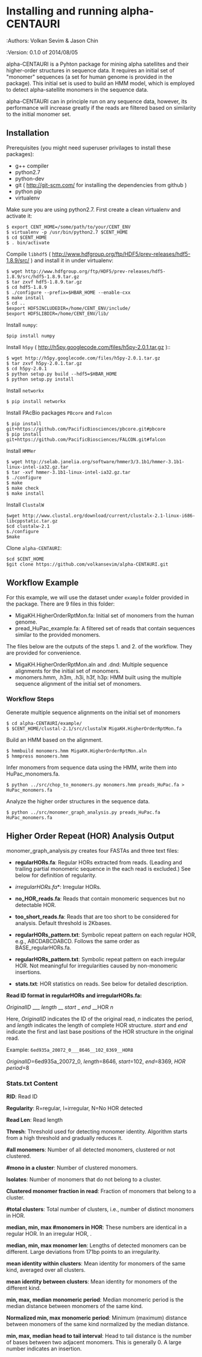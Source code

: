 Installing and running alpha-CENTAURI
===========================================

:Authors: 
    Volkan Sevim & Jason Chin

:Version: 0.1.0 of 2014/08/05

alpha-CENTAURI is a Pyhton package for mining alpha satellites and their higher-order structures in sequence data. It requires an initial set of "monomer" sequences (a set for human genome is provided in the package). This initial set is used to build an HMM model, which is employed to detect alpha-satellite monomers in the sequence data.

alpha-CENTAURI can in principle run on any sequence data, however, its performance will increase greatly if the reads are filtered based on similarity to the initial monomer set. 

Installation
--------------

Prerequisites (you might need superuser privilages to install these packages):

* g++ compiler
* python2.7
* python-dev
* git ( http://git-scm.com/ for installing the dependencies from github )
* python pip 
* virtualenv

Make sure you are using python2.7. First create a clean virtualenv and activate it:

    $ export CENT_HOME=/some/path/to/your/CENT_ENV
    $ virtualenv -p /usr/bin/python2.7 $CENT_HOME
    $ cd $CENT_HOME
    $ . bin/activate

Compile ``libhdf5`` (
http://www.hdfgroup.org/ftp/HDF5/prev-releases/hdf5-1.8.9/src/ ) and install it
in under virtualenv:

    $ wget http://www.hdfgroup.org/ftp/HDF5/prev-releases/hdf5-1.8.9/src/hdf5-1.8.9.tar.gz
    $ tar zxvf hdf5-1.8.9.tar.gz
    $ cd hdf5-1.8.9
    $ ./configure --prefix=$HBAR_HOME --enable-cxx
    $ make install
    $ cd ..
    $export HDF5INCLUDEDIR=/home/CENT_ENV/include/
    $export HDF5LIBDIR=/home/CENT_ENV/lib/

Install ``numpy``:

    $pip install numpy

Install ``h5py`` ( http://h5py.googlecode.com/files/h5py-2.0.1.tar.gz )::

    $ wget http://h5py.googlecode.com/files/h5py-2.0.1.tar.gz
    $ tar zxvf h5py-2.0.1.tar.gz
    $ cd h5py-2.0.1
    $ python setup.py build --hdf5=$HBAR_HOME
    $ python setup.py install

Install ``networkx``

    $ pip install networkx

Install PAcBio packages ``PBcore`` and ``Falcon``

    $ pip install git+https://github.com/PacificBiosciences/pbcore.git#pbcore
    $ pip install git+https://github.com/PacificBiosciences/FALCON.git#falcon
 
Install ``HMMer``

    $ wget http://selab.janelia.org/software/hmmer3/3.1b1/hmmer-3.1b1-linux-intel-ia32.gz.tar
    $ tar -xvf hmmer-3.1b1-linux-intel-ia32.gz.tar
    $ ./configure
    $ make
    $ make check
    $ make install

Install ``ClustalW``

    $wget http://www.clustal.org/download/current/clustalx-2.1-linux-i686-libcppstatic.tar.gz
    $cd clustalw-2.1
    $./configure
    $make

Clone ``alpha-CENTAURI``:

    $cd $CENT_HOME
    $git clone https://github.com/volkansevim/alpha-CENTAURI.git


Workflow Example
--------------
For this example, we will use the dataset under ``example`` folder provided in the package. There are 9 files in this folder:

* MigaKH.HigherOrderRptMon.fa: Initial set of monomers from the human genome.
* pread_HuPac_example.fa: A filtered set of reads that contain sequences similar to the provided monomers.

The files below are the outputs of the steps 1. and 2. of the workflow. They are provided for convenience.

* MigaKH.HigherOrderRptMon.aln and .dnd: Multiple sequence alignments for the initial set of monomers.
* monomers.hmm, .h3m, .h3i, h3f, h3p: HMM built using the multiple sequence alignment of the initial set of monomers.

### Workflow Steps

Generate multiple sequence alignments on the initial set of monomers 

    $ cd alpha-CENTAURI/example/
    $ $CENT_HOME/clustal-2.1/src/clustalW MigaKH.HigherOrderRptMon.fa

Build an HMM based on the alignment.

    $ hmmbuild monomers.hmm MigaKH.HigherOrderRptMon.aln
    $ hmmpress monomers.hmm

Infer monomers from sequence data using the HMM, write them into HuPac_monomers.fa. 

    $ python ../src/chop_to_monomers.py monomers.hmm preads_HuPac.fa > HuPac_monomers.fa

Analyze the higher order structures in the sequence data.

    $ python ../src/monomer_graph_analysis.py preads_HuPac.fa HuPac_monomers.fa 
	
Higher Order Repeat (HOR) Analysis Output 
-------------------	
monomer\_graph\_analysis.py creates four FASTAs and three text files:

* **regularHORs.fa**: Regular HORs extracted from reads. (Leading and trailing partial monomeric sequence in the each read is excluded.) See below for definition of regularity. 
* *irregularHORs.fa**: Irregular HORs.
* **no_HOR_reads.fa**: Reads that contain monomeric sequences but no detectable HOR.
* **too_short_reads.fa**: Reads that are too short to be considered for analysis. Default threshold is 2Kbases.

* **regularHORs_pattern.txt**: Symbolic repeat pattern on each regular HOR, e.g., ABCDABCDABCD. Follows the same order as BASE_regularHORs.fa.
* **regularHORs_pattern.txt**: Symbolic repeat pattern on each irregular HOR. Not meaningful for irregularities caused by non-monomeric insertions.
* **stats.txt**: HOR statistics on reads. See below for detailed description.  

**Read ID format in regularHORs and irregularHORs.fa:** 

_OriginalID_ \_\_\_ _length_ \_\_ _start_ \_ _end_ \_\_HOR _n_

Here, _OriginalID_ indicates the ID of the original read, _n_ indicates the period, and _length_ indicates the length of complete HOR structure. _start_ and _end_ indicate the first and last base positions of the HOR structure in the original read. 

Example: `6ed935a_20072_0___8646__102_8369__HOR8`

_OriginalID_=6ed935a\_20072\_0, _length_=8646, _start_=102, _end_=8369, _HOR period_=8

### Stats.txt Content
**RID**: Read ID

**Regularity**: R=regular, I=irregular, N=No HOR detected

**Read Len**: Read length

**Thresh**: Threshold used for detecting monomer identity. Algorithm starts from a high threshold and gradually reduces it.

**#all monomers**: Number of all detected monomers, clustered or not clustered. 

**#mono in a cluster**: Number of clustered monomers. 

**Isolates**: Number of monomers that do not belong to a cluster.  

**Clustered monomer fraction in read**: Fraction of monomers that belong to a cluster.

**#total clusters**: Total number of clusters, i.e., number of distinct monomers in HOR.

**median, min, max #monomers in HOR**: These numbers are identical in a regular HOR. In an irregular HOR, . 

**median, min, max monomer len**:  Lengths of detected monomers can be different. Large deviations from 171bp points to an irregularity.

**mean identity within clusters**: Mean identity for monomers of the same kind, averaged over all clusters.

**mean identity between clusters**: Mean identity for monomers of the different kind.

**min, max, median monomeric period**: Median monomeric period is the median distance between monomers of the same kind.

**Normalized min, max monomeric period**: Minimum (maximum) distance between monomers of the same kind normalized by the median distance. 

**min, max, median head to tail interval**: Head to tail distance is the number of bases between two adjacent monomers. This is generally 0. A large number indicates an insertion.  

